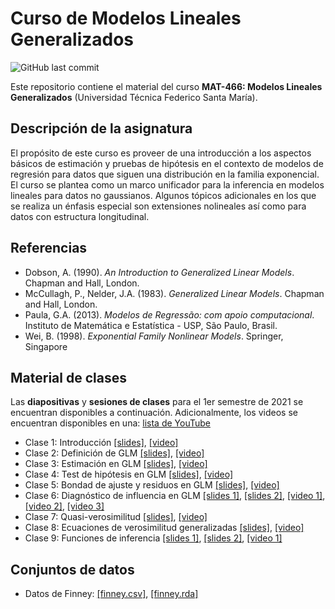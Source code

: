 # Curso de Modelos Lineales Generalizados
![GitHub last commit](https://img.shields.io/github/last-commit/faosorios/Curso-GLM)

Este repositorio contiene el material del curso **MAT-466: Modelos Lineales Generalizados** (Universidad Técnica Federico Santa María).

## Descripción de la asignatura

El propósito de este curso es proveer de una introducción a los aspectos básicos de estimación y pruebas de hipótesis en el contexto de modelos de regresión para datos que siguen una distribución en la familia exponencial. El curso se plantea como un marco unificador para la inferencia en modelos lineales para datos no gaussianos. Algunos tópicos adicionales en los que se realiza un énfasis especial son extensiones nolineales así como para datos con estructura longitudinal.

## Referencias

* Dobson, A. (1990). *An Introduction to Generalized Linear Models*. Chapman and Hall, London.
* McCullagh, P., Nelder, J.A. (1983). *Generalized Linear Models*. Chapman and Hall, London.
* Paula, G.A. (2013). *Modelos de Regressão: com apoio computacional*. Instituto de Matemática e Estatística - USP, São Paulo, Brasil.
* Wei, B. (1998). *Exponential Family Nonlinear Models*. Springer, Singapore

## Material de clases

Las **diapositivas** y **sesiones de clases** para el 1er semestre de 2021 se encuentran disponibles a continuación. Adicionalmente, los videos se encuentran disponibles en una: [lista de YouTube](https://youtube.com/playlist?list=PL7ZDxVK6zhI9Or-93DGAjiXbz3RhcRv0N)

- Clase 1: Introducción [[slides]](https://github.com/faosorios/Curso-GLM/blob/main/diapositivas/MAT466_slides-01.pdf), [[video]](https://youtu.be/3bcJxS8wqQw)
- Clase 2: Definición de GLM [[slides]](https://github.com/faosorios/Curso-GLM/blob/main/diapositivas/MAT466_slides-02.pdf), [[video]](https://youtu.be/UuBA_DpkQeQ)
- Clase 3: Estimación en GLM [[slides]](https://github.com/faosorios/Curso-GLM/blob/main/diapositivas/MAT466_slides-03.pdf), [[video]](https://youtu.be/JwcoThjbjPw)
- Clase 4: Test de hipótesis en GLM [[slides]](https://github.com/faosorios/Curso-GLM/blob/main/diapositivas/MAT466_slides-04.pdf), [[video]](https://youtu.be/CWroX7fkNls)
- Clase 5: Bondad de ajuste y residuos en GLM [[slides]](https://github.com/faosorios/Curso-GLM/blob/main/diapositivas/MAT466_slides-05.pdf), [[video]](https://youtu.be/UcYUcdTOfiI)
- Clase 6: Diagnóstico de influencia en GLM [[slides 1]](https://github.com/faosorios/Curso-GLM/blob/main/diapositivas/MAT466_slides-06.pdf), [[slides 2]](https://github.com/faosorios/Curso-GLM/blob/main/diapositivas/MAT466_slides-07.pdf), [[video 1]](https://youtu.be/65yd0xWztdU), [[video 2]](https://youtu.be/_uJDjfp2nSI), [[video 3]](https://youtu.be/Qhlwo-MWMtw)
- Clase 7: Quasi-verosimilitud [[slides]](https://github.com/faosorios/Curso-GLM/blob/main/diapositivas/MAT466_slides-08.pdf), [[video]](https://youtu.be/CKU7G6uOm-s)
- Clase 8: Ecuaciones de verosimilitud generalizadas [[slides]](https://github.com/faosorios/Curso-GLM/blob/main/diapositivas/MAT466_slides-09.pdf), [[video]](https://youtu.be/YEcREtAsqC8)
- Clase 9: Funciones de inferencia [[slides 1]](https://github.com/faosorios/Curso-GLM/blob/main/diapositivas/MAT466_slides-10.pdf), [[slides 2]](https://github.com/faosorios/Curso-GLM/blob/main/diapositivas/MAT466_slides-11.pdf), [[video 1]](https://youtu.be/MrVIjy5jxyE)

## Conjuntos de datos
- Datos de Finney: [[finney.csv]](https://github.com/faosorios/Curso-GLM/blob/main/datasets/finney.csv), [[finney.rda]](https://github.com/faosorios/Curso-GLM/blob/main/datasets/finney.rda)
